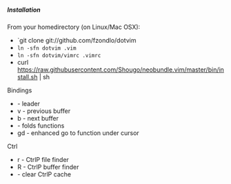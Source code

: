 ##### Installation

From your homedirectory (on Linux/Mac OSX):

* `git clone git://github.com/fzondlo/dotvim
* `ln -sfn dotvim .vim`
* `ln -sfn dotvim/vimrc .vimrc`
* curl https://raw.githubusercontent.com/Shougo/neobundle.vim/master/bin/install.sh | sh

Bindings
* <spacebar> - leader
* <leader>v - previous buffer
* <leader>b - next buffer
* <ctrl-t> - folds functions
* gd - enhanced go to function under cursor

Ctrl
* <leader>r - CtrlP file finder
* <leader>R - CtrlP buffer finder
* <F5> - clear CtrlP cache 
